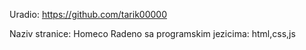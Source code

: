 Uradio: https://github.com/tarik00000

Naziv stranice: Homeco
Radeno sa programskim jezicima: html,css,js

